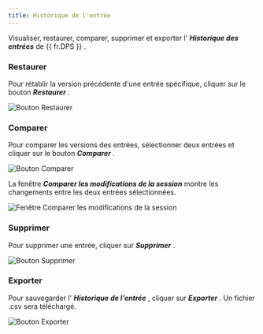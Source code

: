 ```yaml
---
title: Historique de l'entrée
---
```

Visualiser, restaurer, comparer, supprimer et exporter l' ***Historique des entrées*** de {{ fr.DPS }} .  

### Restaurer 

Pour rétablir la version précédente d'une entrée spécifique, cliquer sur le bouton ***Restaurer*** . 

![Bouton Restaurer](https://webdevolutions.azureedge.net/docs/fr/server/ServerOp4084.png) 

### Comparer 

Pour comparer les versions des entrées, sélectionner deux entrées et cliquer sur le bouton 
***Comparer*** .  

![Bouton Comparer](https://webdevolutions.azureedge.net/docs/fr/server/ServerOp4085.png) 

La fenêtre ***Comparer les modifications de la session*** montre les changements entre les deux entrées sélectionnées. 

![Fenêtre Comparer les modifications de la session](https://webdevolutions.azureedge.net/docs/fr/server/ServerOp0000.png) 

### Supprimer 

Pour supprimer une entrée, cliquer sur ***Supprimer*** . 

![Bouton Supprimer](https://webdevolutions.azureedge.net/docs/fr/server/ServerOp0001.png) 

### Exporter 

Pour sauvegarder l' ***Historique de l'entrée*** , cliquer sur ***Exporter*** . Un fichier .csv sera téléchargé. 

![Bouton Exporter](https://webdevolutions.azureedge.net/docs/fr/server/ServerOp0002.png) 

